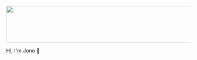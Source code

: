 <div id = "header" align = "center">
<img src ="[https://wallpaper.dog/large/20553660.jpg](https://e1.pxfuel.com/desktop-wallpaper/153/422/desktop-wallpaper-beautiful-blue-mountain-landscape-with-sunrise-and-sunset-in-mountains-background-dark-night-time-outdoor-and-hiking-concept-sun-in-the-sky-vector-good-for-site-banner-cover-poster-7162596-vector.jpg)" width = "1000" height = "100"/>  
</div>

Hi, I'm Jono 👋

<!--


Here are some ideas to get you started:

- 🔭 I’m currently working on ...
- 🌱 I’m currently learning ...
- 👯 I’m looking to collaborate on ...
- 🤔 I’m looking for help with ...
- 💬 Ask me about ...
- 📫 How to reach me: ...
- 😄 Pronouns: ...
- ⚡ Fun fact: ...
-->
